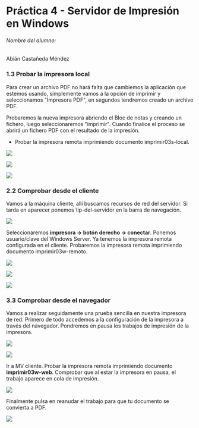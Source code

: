 # Práctica 4 - Servidor de Impresión en Windows

###### Nombre del alumno:
Abián Castañeda Méndez

### 1.3 Probar la impresora local

Para crear un archivo PDF no hará falta que cambiemos la aplicación que estemos usando, simplemente vamos a la opción de imprimir y seleccionamos "Impresora PDF", en segundos tendremos creado un archivo PDF.

Probaremos la nueva impresora abriendo el Bloc de notas y creando un fichero, luego seleccionaremos "imprimir". Cuando finalice el proceso se abrirá un fichero PDF con el resultado de la impresión.

* Probar la impresora remota imprimiendo documento imprimir03s-local.


![](Images/1.3.1.png)

![](Images/1.3.2.png)

![](Images/1.3.3.png)

### 2.2 Comprobar desde el cliente

Vamos a la máquina cliente, allí buscamos recursos de red del servidor. Si tarda en aparecer ponemos \\ip-del-servidor  en la barra de navegación.

![](Images/2.2.1.png)

Seleccionaremos **impresora -> botón derecho -> conectar**. Ponemos usuario/clave del Windows Server. Ya tenemos la impresora remota configurada en el cliente. Probaremos la impresora remota imprimiendo documento imprimir03w-remoto.

![](Images/2.2.2.png)

![](Images/2.2.3.png)

![](Images/2.2.4.png)

### 3.3 Comprobar desde el navegador

Vamos a realizar seguidamente una prueba sencilla en nuestra impresora de red. Primero de todo accedemos a la configuración de la impresora a través del navegador. Pondremos en pausa los trabajos de impresión de la impresora.

![](Images/3.3.png)

![](Images/3.3.1.png)


Ir a MV cliente. Probar la impresora remota imprimiendo documento **imprimir03w-web**. Comprobar que al estar la impresora en pausa, el trabajo aparece en cola de impresión.

![](Images/3.3.2.png)

Finalmente pulsa en reanudar el trabajo para que tu documento se convierta a PDF.

![](Images/3.3.3.png)
